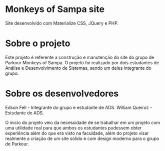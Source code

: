 # Monkeys of Sampa site
Site desenvolvido com Materialize CSS, JQuery e PHP.

# Sobre o projeto
Este projeto é referente a construção e manutenção do site do grupo de Parkour Monkeys of Sampa. O projeto foi realizado por dois estudantes de Análise e Desenvolvimento de Sistemas, sendo um deles integrante do grupo.

# Sobre os desenvolvedores
Edson Fell - Integrante do grupo e estudante de ADS.
William Queiroz - Estudante de ADS.

O inicio do projeto veio da necessidade de se trabalhar em um projeto com uma utilidade real para que ambos os estudantes pudessem obter experiência além do que era visto na faculdade, além do projeto visar realmente a criação de um site sólido e com design moderno para o grupo de Parkour.
